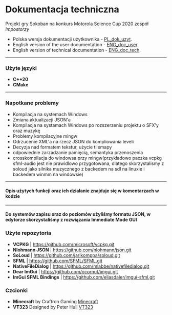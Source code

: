 # Dokumentacja techniczna

Projekt gry Sokoban na konkurs Motorola Science Cup 2020 
zespół *Impostorzy*

- Polska wersja dokumentacji użytkownika - [PL_dok_uzyt](./PL_dok_uzyt.md).
- English version of the user documentation - [ENG_doc_user](./ENG_doc_user.md).
- English version of technical documentation - [ENG_doc_tech](./ENG_doc_tech.md).

***
### Użyte języki 
- **C++20**
- **CMake**


***

### Napotkane problemy

- Kompilacja na systemach Windows
- Zmiana aktualizacji JSON'a
- Kompilacja na systamach Windows po rozszerzeniu projektu o SFX'y oraz muzykę
- Problemy kompilacyjne mingw
- Odrzucenie XML'a na rzecz JSON do kompliowania leveli
- Decyzja nad formatem tekstur, użycie tilemapy
- odpowiednie zarzadzanie pamięcią, semantyka przenoszenia
-  crosskompilacja do windowsa przy mingw(przykładowo paczka vcpkg sfml-audio jest nie prawidlowo przygotowana, dlatego     skorzystalismy z soloud jako silnika muzycznego z backedem na sdl na linuxie i backedem winmm na windowsie)
 


***

#### Opis użytych funkcji oraz ich działanie znajduje się w komentarzach w kodzie 

***
#### Do systemów zapisu oraz do poziomów użyliśmy formatu JSON, w edytorze skorzystaliśmy z rozwiązania Immediate Mode GUI

### Użyte repozytoria

- **VCPKG** | https://github.com/microsoft/vcpkg.git
- **Nlohmann JSON** | https://github.com/nlohmann/json.git
- **SoLoud** | https://github.com/jarikomppa/soloud.git
- **SFML** | https://github.com/SFML/SFML.git
- **NativeFileDialog** | https://github.com/mlabbe/nativefiledialog.git
- **Dear ImGui** | https://github.com/ocornut/imgui.git
- **ImGui SFML Bindings** | https://github.com/eliasdaler/imgui-sfml.git

### Czcionki 

- **Minecraft** by Craftron Gaming [Minecraft](https://www.dafont.com/minecraft.font)
- **VT323** Designed by Peter Hull [VT323](https://fonts.google.com/specimen/VT323?preview.text_type=custom#standard-styles)

